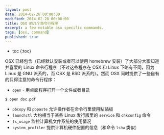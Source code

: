 ```yaml
---
layout: post
date: 2014-02-28 00:00:00
modified: 2014-02-28 00:00:00
title: OSX 的几个命令行程序
excerpt: a few notable osx specific commands.
tags: [osx, command]
published: true
---
```

* toc
{:toc}

<!--
# Command Line
# OSX 的几个命令行程序

Most of the command line applications that you know and love from Linux are available in OSX (by default or installable via homebrew) as well (but might be slightly different since Linux ships with GNU's version of many tools and OSX with BSD's). Here's a few notable OSX specific commands:
-->

OSX 已经包含（已经默认安装或者可以使用 homebrew 安装）了大部分大家知道并喜爱的 Linux 命令行程序（不过这些程序在 OSX 和 Linux 下略有不同，因为 Linux 是 GNU 派系的，而 OSX 是 BSD 派系的）。然而 OSX 同时提供了一些自有的只得注意的命令行程序：

<!--
+ `open` – opens a file or directory in the appropriate desktop application
~~~sh
$ open doc.pdf
~~~
+ `pbcopy` and `pbpaste` allow you to interact with OSX's clipboard
+ `launchctl` is a rough equivalent to the `service` and `chkconfig` commands on some Linux distros
+ `fs_usage` allows you to monitor your filesystem usage statistics
+ `system_profiler` gives you information about your hardware configuration (kind of like `lshw`)
-->

+ `open` - 用桌面程序打开一个文件或者目录

~~~
$ open doc.pdf
~~~

+ `pbcopy` 和 `pbpaste` 允许操作者在命令行里使用粘贴板
+ `launchctl` 大约相当于某些 Linux 发行版里的 `service` 和 `chkconfig` 命令
+ `fs_usage` 监控计算机文件系统的使用情况
+ `system_profiler` 提供计算机硬件配置的信息（和命令 `lshw` 类似）
